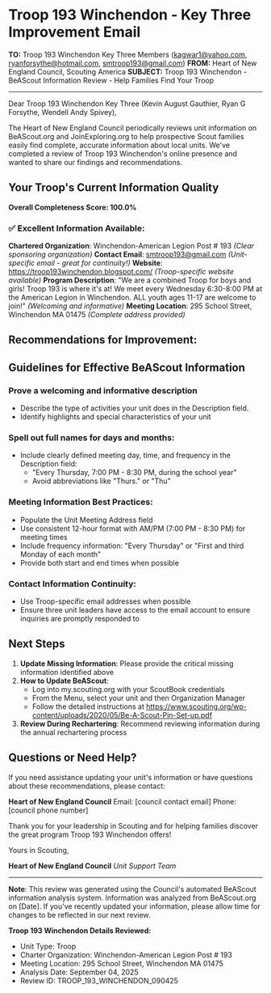 # Troop 193 Winchendon - Key Three Improvement Email

**TO:** Troop 193 Winchendon Key Three Members (kagwar1@yahoo.com, ryanforsythe@hotmail.com, smtroop193@gmail.com)
**FROM:** Heart of New England Council, Scouting America
**SUBJECT:** Troop 193 Winchendon - BeAScout Information Review - Help Families Find Your Troop

---

Dear Troop 193 Winchendon Key Three (Kevin August Gauthier, Ryan G Forsythe, Wendell Andy Spivey),

The Heart of New England Council periodically reviews unit information on BeAScout.org and JoinExploring.org to help prospective Scout families easily find complete, accurate information about local units. We've completed a review of Troop 193 Winchendon's online presence and wanted to share our findings and recommendations.

## Your Troop's Current Information Quality

**Overall Completeness Score: 100.0%**

### ✅ **Excellent Information Available:**
**Chartered Organization**: Winchendon-American Legion Post # 193 *(Clear sponsoring organization)*
**Contact Email**: smtroop193@gmail.com *(Unit-specific email - great for continuity!)*
**Website**: https://troop193winchendon.blogspot.com/ *(Troop-specific website available)*
**Program Description**: "We are a combined Troop for boys and girls! Troop 193 is where it's at! We meet every Wednesday 6:30-8:00 PM at the American Legion in Winchendon. ALL youth ages 11-17 are welcome to join!" *(Welcoming and informative)*
**Meeting Location**: 295 School Street, Winchendon MA 01475 *(Complete address provided)*

## Recommendations for Improvement:

## Guidelines for Effective BeAScout Information

### **Prove a welcoming and informative description**
- Describe the type of activities your unit does in the Description field.
- Identify highlights and special characteristics of your unit

### **Spell out full names for days and months:**
- Include clearly defined meeting day, time, and frequency in the Description field:
  - "Every Thursday, 7:00 PM - 8:30 PM, during the school year"
  - Avoid abbreviations like "Thurs." or "Thu"

### **Meeting Information Best Practices:**
- Populate the Unit Meeting Address field
- Use consistent 12-hour format with AM/PM (7:00 PM - 8:30 PM) for meeting times
- Include frequency information: "Every Thursday" or "First and third Monday of each month"
- Provide both start and end times when possible

### **Contact Information Continuity:**
- Use Troop-specific email addresses when possible
- Ensure three unit leaders have access to the email account to ensure inquiries are promptly responded to

## Next Steps

1. **Update Missing Information**: Please provide the critical missing information identified above
2. **How to Update BeAScout**: 
   - Log into my.scouting.org with your ScoutBook credentials
   - From the Menu, select your unit and then Organization Manager
   - Follow the detailed instructions at
     https://www.scouting.org/wp-content/uploads/2020/05/Be-A-Scout-Pin-Set-up.pdf
3. **Review During Rechartering**: Recommend reviewing information during the annual rechartering process

## Questions or Need Help?

If you need assistance updating your unit's information or have questions about these recommendations, please contact:

**Heart of New England Council**
Email: [council contact email]
Phone: [council phone number]

Thank you for your leadership in Scouting and for helping families discover the great program Troop 193 Winchendon offers!

Yours in Scouting,

**Heart of New England Council**
*Unit Support Team*

---

**Note**: This review was generated using the Council's automated BeAScout information analysis system. Information was analyzed from BeAScout.org on [Date]. If you've recently updated your information, please allow time for changes to be reflected in our next review.

**Troop 193 Winchendon Details Reviewed:**
- Unit Type: Troop
- Charter Organization: Winchendon-American Legion Post # 193
- Meeting Location: 295 School Street, Winchendon MA 01475
- Analysis Date: September 04, 2025
- Review ID: TROOP_193_WINCHENDON_090425